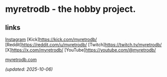 # myretrodb - the hobby project.

## links

[Instagram](https://instagram.com/myretrodb/)
[Kick]https://kick.com/myretrodb/
[Reddit]https://reddit.com/u/myretrodb/
[Twitch]https://twitch.tv/myretrodb/
[X]https://x.com/myretrodb/
[YouTube]https://youtube.com/@myretrodb/

[myretrodb.com](https://myretrodb.com/)

_(updated: 2025-10-06)_
